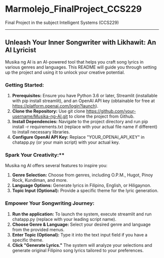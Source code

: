 # Marmolejo_FinalProject_CCS229
Final Project in the subject Intelligent Systems (CCS229)
_________________________________________________________
## Unleash Your Inner Songwriter with Likhawit: An AI Lyricist
Musika ng AI is an AI-powered tool that helps you craft song lyrics in various genres and languages. This README will guide you through setting up the project and using it to unlock your creative potential.

### Getting Started:
1. **Prerequisites:** Ensure you have Python 3.6 or later, Streamlit (installable with pip install streamlit), and an OpenAI API key (obtainable for free at https://platform.openai.com/login?launch).
2. **Clone the Repository:** Use git clone https://github.com/your-username/Musika-ng-AI.git to clone the project from Github.
3. **Install Dependencies:** Navigate to the project directory and run pip install -r requirements.txt (replace with your actual file name if different) to install necessary libraries.
4. **Configure OpenAI API Key:** Replace "YOUR_OPENAI_API_KEY" in chatapp.py (or your main script) with your actual key.

### Spark Your Creativity:**
Musika ng AI offers several features to inspire you:
1. **Genre Selection:** Choose from genres, including O.P.M., Hugot, Pinoy Rock, Kundiman, and more.
2. **Language Options:** Generate lyrics in Filipino, English, or Hiligaynon.
3. **Topic Input (Optional):** Provide a specific theme for the lyric generation.

### Empower Your Songwriting Journey:
1. **Run the application:** To launch the system, execute streamlit and run chatapp.py (replace with your leading script name).
2. **Choose Genre & Language:** Select your desired genre and language from the provided menus.
3. **Enter Topic (Optional):** Type it into the text input field if you have a specific theme.
4. **Click "Generate Lyrics."** The system will analyze your selections and generate original Filipino song lyrics tailored to your preferences.
